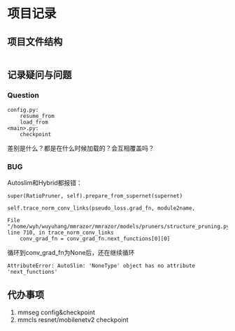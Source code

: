 #  项目记录
## 项目文件结构
``` shell

```
## 记录疑问与问题
### Question
``` shell
config.py:
    resume_from
    load_from
<main>.py:
    checkpoint
```
差别是什么？都是在什么时候加载的？会互相覆盖吗？
### BUG

Autoslim和Hybrid都报错：

```
super(RatioPruner, self).prepare_from_supernet(supernet)

self.trace_norm_conv_links(pseudo_loss.grad_fn, module2name,

File "/home/wyh/wuyuhang/mmrazor/mmrazor/models/pruners/structure_pruning.py", line 710, in trace_norm_conv_links
    conv_grad_fn = conv_grad_fn.next_functions[0][0]
```
循环到conv_grad_fn为None后，还在继续循环

``` shell
AttributeError: AutoSlim: 'NoneType' object has no attribute 'next_functions'
```
## 代办事项

1. mmseg config&checkpoint
2. mmcls resnet/mobilenetv2 checkpoint